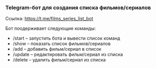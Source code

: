 ### Telegram-бот для создания списка фильмов/сериалов

Ссылка: https://t.me/films_series_list_bot

Бот поодерживает следующие команды:

- /start – запустить бота и вывести список команд
- /show – показать список фильмов/сериалов
- /add – добавить фильм/сериал в список
- /update – редактировать фильм/сериал из списка
- /delete – удалить фильм/сериал из списка